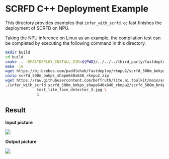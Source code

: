 # SCRFD C++ Deployment Example

This directory provides examples that `infer_with_scrfd.cc` fast finishes the deployment of SCRFD on NPU.

Taking the NPU inference on Linux as an example, the compilation test can be completed by executing the following
command in this directory.

```bash
mkdir build
cd build
cmake .. -DFASTDEPLOY_INSTALL_DIR=${PWD}/../../../third_party/fastdeploy-develop
make -j8
wget https://bj.bcebos.com/paddlehub/fastdeploy/rknpu2/scrfd_500m_bnkps_shape640x640_rknpu2.zip
unzip scrfd_500m_bnkps_shape640x640_rknpu2.zip
wget https://raw.githubusercontent.com/DefTruth/lite.ai.toolkit/main/examples/lite/resources/test_lite_face_detector_3.jpg
./infer_with_scrfd scrfd_500m_bnkps_shape640x640_rknpu2/scrfd_500m_bnkps_shape640x640_rk3588_quantized.rknn \
              test_lite_face_detector_3.jpg \
              1
```

## Result

**Input picture**

![](https://user-images.githubusercontent.com/58363586/212815960-a80cb2fa-4198-4b53-a1b0-d8fda309a097.jpg)

**Output picture**

![](https://user-images.githubusercontent.com/58363586/212816086-2c59e291-2c28-4817-9ba5-1c8e18a5f8db.jpg)